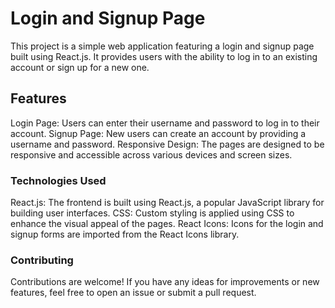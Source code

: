 # Login and Signup Page

This project is a simple web application featuring a login and signup page built using React.js. 
It provides users with the ability to log in to an existing account or sign up for a new one.

## Features

Login Page:  Users can enter their username and password to log in to their account.
Signup Page:  New users can create an account by providing a username and password.
Responsive Design:  The pages are designed to be responsive and accessible across various devices and screen sizes.

### Technologies Used

React.js: The frontend is built using React.js, a popular JavaScript library for building user interfaces.
CSS: Custom styling is applied using CSS to enhance the visual appeal of the pages.
React Icons: Icons for the login and signup forms are imported from the React Icons library.

### Contributing

Contributions are welcome! If you have any ideas for improvements or new features, feel free to open an issue or submit a pull request.




